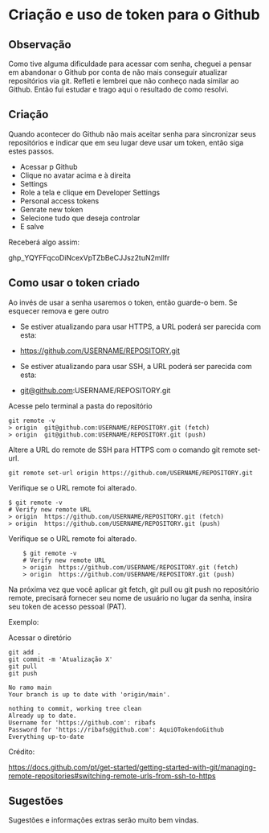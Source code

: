 # Criação e uso de token para o Github

## Observação
Como tive alguma dificuldade para acessar com senha, cheguei a pensar em abandonar o Github por conta de não mais conseguir atualizar repositórios via git. Refleti e lembrei que não conheço nada similar ao Github. Então fui estudar e trago aqui o resultado de como resolvi. 

## Criação

Quando acontecer do Github não mais aceitar senha para sincronizar seus repositórios e indicar que em seu lugar deve usar um token, então siga estes passos.

- Acessar p Github
- Clique no avatar acima e à direita
- Settings
- Role a tela e clique em Developer Settings
- Personal access tokens
- Genrate new token
- Selecione tudo que deseja controlar
- E salve

Receberá algo assim:

ghp_YQYFFqcoDiNcexVpTZbBeCJJsz2tuN2mllfr

## Como usar o token criado

Ao invés de usar a senha usaremos o token, então guarde-o bem. Se esquecer remova e gere outro

-    Se estiver atualizando para usar HTTPS, a URL poderá ser parecida com esta:
-    https://github.com/USERNAME/REPOSITORY.git

-    Se estiver atualizando para usar SSH, a URL poderá ser parecida com esta:
-    git@github.com:USERNAME/REPOSITORY.git

Acesse pelo terminal a pasta do repositório
```
git remote -v
> origin  git@github.com:USERNAME/REPOSITORY.git (fetch)
> origin  git@github.com:USERNAME/REPOSITORY.git (push)
```
Altere a URL do remote de SSH para HTTPS com o comando git remote set-url.
```
git remote set-url origin https://github.com/USERNAME/REPOSITORY.git
```

Verifique se o URL remote foi alterado.
```
$ git remote -v
# Verify new remote URL
> origin  https://github.com/USERNAME/REPOSITORY.git (fetch)
> origin  https://github.com/USERNAME/REPOSITORY.git (push)
```
Verifique se o URL remote foi alterado.
```
    $ git remote -v
    # Verify new remote URL
    > origin  https://github.com/USERNAME/REPOSITORY.git (fetch)
    > origin  https://github.com/USERNAME/REPOSITORY.git (push)
```
Na próxima vez que você aplicar git fetch, git pull ou git push no repositório remote, precisará fornecer seu nome de usuário no lugar da senha, insira seu token de acesso pessoal (PAT).

Exemplo:

Acessar o diretório
```
git add .
git commit -m 'Atualização X'
git pull
git push
```
```
No ramo main
Your branch is up to date with 'origin/main'.

nothing to commit, working tree clean
Already up to date.
Username for 'https://github.com': ribafs
Password for 'https://ribafs@github.com': AquiOTokendoGithub
Everything up-to-date
```
Crédito:

https://docs.github.com/pt/get-started/getting-started-with-git/managing-remote-repositories#switching-remote-urls-from-ssh-to-https

## Sugestões

Sugestões e informações extras serão muito bem vindas.

